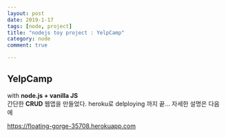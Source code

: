 ```yaml
---
layout: post
date: 2019-1-17
tags: [node, project]
title: "nodejs toy project : YelpCamp"
category: node
comment: true

---
```


<h2 id="yelpcamp">YelpCamp</h2>
<p>with <strong>node.js + vanilla JS</strong><br>
간단한 <strong>CRUD</strong> 웹앱을 만들었다. heroku로 delploying 까지 끝… 자세한 설명은 다음에</p>
<p><a href="https://floating-gorge-35708.herokuapp.com">https://floating-gorge-35708.herokuapp.com</a></p>

